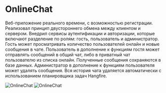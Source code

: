 # OnlineChat
Веб-приложение реального времени, с возможностью регистрации. Реализовал принцип двустороннего обмена между клиентом и сервером. Внедрил сервисы аутентификации и авторизации, которые включают разделение по ролям: гость, пользователь и администратор. Гость может просматривать количество пользователей онлайн и новые сообщения в чате. Пользователь в дополнение к функциям гостя может отправлять сообщений в общий чат, либо в приватный чат пользователю из списка онлайн. Полученные сообщения сохраняются в базе данных. Администратор в дополнение к функциям пользователя может удалять сообщения. Вся история чата удаляется автоматически с использованием планировщика задач Hangfire.


![OnlineChat](https://github.com/IvanSalovProg/OnlineChat/assets/130348846/29c54496-7871-4a88-9c1a-c60dbb78dcf9)
![OnlineChat](https://github.com/IvanSalovProg/OnlineChat/assets/130348846/132a76ad-2de4-422e-8442-83da155c35b0)

